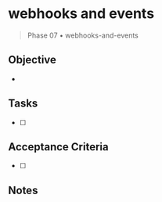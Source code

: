 # webhooks and events

> Phase 07 • webhooks-and-events

## Objective
- 

## Tasks
- [ ] 

## Acceptance Criteria
- [ ] 

## Notes

